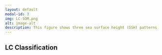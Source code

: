 ```yaml
---
layout: default
modal-id: 3
img: LC-SOM.png
alt: image-alt
description: This figure shows three sea surface height (SSH) patterns in the Gulf of Mexico generated using the Self-Organizing Map (SOM) and 20 years SSH satellite data. These patterns are also the statistical pattern of Loop Current: (P1) normal; (P2) extension; (P3) retraction. Top numbers are corresponding occurrence percentage. Vectors are geostrophic current. Green line is 0.45 m SSH contour line. Cyan lines are 1000 m isobaths. From the analysis, we found the Loop Current status is related to the upstream wind forcing and Pacific climate. This work has been published in Remote Sensing Letters. More details can be found [here](https://f9f29c09aba68b34e97f2e1e94ba641ecca20392.googledrive.com/host/0B8MXmF_zZc7KN2RWZWJKMEh1eEk/Publications/Zengetal_RSL2015.pdf).  
---
```



## LC Classification


